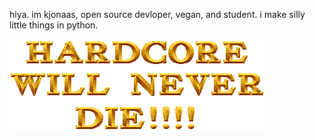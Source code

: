 hiya. im kjonaas, open source devloper, vegan, and student. i make silly little things in python.

![](unknhardown.png)

